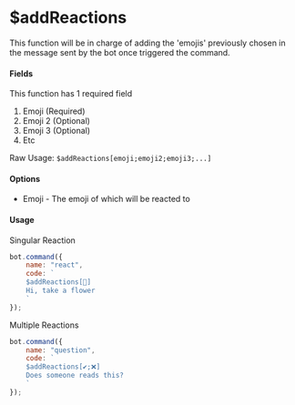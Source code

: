 # $addReactions

This function will be in charge of adding the 'emojis' previously chosen in the message sent by the bot once triggered the command.

#### Fields

This function has 1 required field

1. Emoji \(Required\)
2. Emoji 2 \(Optional\)
3. Emoji 3 \(Optional\)
4. Etc

Raw Usage: `$addReactions[emoji;emoji2;emoji3;...]`

#### Options

* Emoji - The emoji of which will be reacted to

#### Usage

Singular Reaction

```javascript
bot.command({
    name: "react",
    code: `
    $addReactions[🌸]
    Hi, take a flower
    `
});

```

Multiple Reactions

```javascript
bot.command({
    name: "question",
    code: `
    $addReactions[✔;❌]
    Does someone reads this?
    `
});
```

